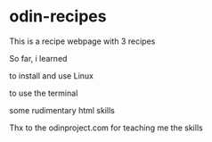 # odin-recipes
This is a recipe webpage with 3 recipes <br />

So far, i learned <br />

to install and use Linux <br />

to use the terminal <br />

some rudimentary html skills <br />

Thx to the odinproject.com for teaching me the skills <br />